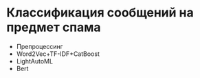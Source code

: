 # Классификация сообщений на предмет спама
* Препроцессинг
* Word2Vec+TF-IDF+CatBoost
* LightAutoML
* Bert
